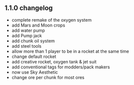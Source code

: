 ## 1.1.0 changelog

- complete remake of the oxygen system
- add Mars and Moon crops
- add water pump
- add Pump jack
- add chunk oil system
- add steel tools
- allow more than 1 player to be in a rocket at the same time
- change default rocket
- add creative rocket, oxygen tank & jet suit
- add conventional tags for modders/pack makers
- now use Sky Aesthetic
- change ore per chunk for most ores
